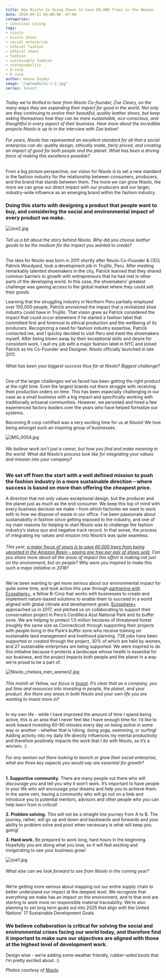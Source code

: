 ```yaml
---
title: How Nisolo Is Using Shoes to Save 60,000 Trees in the Amazon
date: 2018-09-21 04:00:00 -07:00
categories:
- Conscious Living
tags:
- nisolo
- nisolo shoes
- social enterprise
- ethical fashion
- ethical shoes
- fashion
- sustainable fashion
- sustainability
- b-corp
- b corp
author: Hanna Snyder
image: "/uploads/n1-1-2.jpg"
series: Invest
---
```


_Today we're thrilled to hear from Nisolo Co-founder, Zoe Cleary, on the many ways they are expanding their impact for good in the world. Not only are they continuing to evolve their beautiful, quality leather shoes, but keep asking themselves how they can be more sustainable, eco-conscious, and thoughtful in every aspect of their business. Hear more about the incredible projects Nisolo is up to in the interview with Zoe below!_

###### For years, Nisolo has represented an excellent standard for all that a social enterprise can do: quality design, ethically made, fairly priced, and creating an impact of good for both people and the planet. What has been a driving force of making this excellence possible?

From a big picture perspective, our vision for Nisolo is to set a new standard in the fashion industry for the relationship between consumers, producers, and the brand that stands between them. The more we can grow Nisolo, the more we can grow our direct impact with our producers and our larger, industry-wide influence as an emerging brand within the fashion industry. 

### Doing this starts with designing a product that people want to buy, and considering the social and environmental impact of every product we make.

![zoe2.jpg](/uploads/zoe2.jpg)

###### Tell us a bit about the story behind Nisolo. Why did you choose leather goods to be the medium for the impact you wanted to create?

The idea for Nisolo was born in 2011 shortly after Nisolo Co-Founder & CEO, Patrick Woodyard, took a development job in Trujillo, Peru. After meeting remarkably talented shoemakers in the city, Patrick learned that they shared common barriers to growth with entrepreneurs that he had met in other parts of the developing world. In this case, the shoemakers’ greatest challenge was gaining access to the global market where they could sell their goods.
 
Learning that the struggling industry in Northern Peru partially employed over 100,000 people, Patrick envisioned the impact that a revitalized shoe industry could have in Trujillo. That vision grew as Patrick considered the impact that could occur elsewhere if he started a fashion label that committed first and foremost to ethical production and the wellbeing of its producers. Recognizing a need for fashion industry expertise, Patrick contacted me, and I quickly decided to visit Peru and meet the shoemakers myself. After being blown away by their exceptional skills and desire for consistent work, I quit my job with a major fashion label in NYC and joined Patrick as his Co-Founder and Designer. Nisolo officially launched in late 2011.

###### What has been your biggest success thus far at Nisolo? Biggest challenge?

One of the larger challenges we’ve faced has been getting the right product at the right time. Even the largest brands out there struggle with receiving their production orders on time. This has been especially challenging in our case as a small business with a big impact and specifically working with traditionally artisanal communities. However, we persisted and hired a few experienced factory leaders over the years who have helped formalize our systems.

Becoming B-corp certified was a very exciting time for us at Nisolo! We love being amongst such an inspiring group of businesses.

![IMG_0054.jpg](/uploads/IMG_0054.jpg)

###### We believe work isn’t just a career, but how you find and make meaning in the world. What did Nisolo’s process look like for integrating your values and mission into your company?

### We set off from the start with a well defined mission to push the fashion industry in a more sustainable direction – where success is based on more than offering the cheapest price. 

A direction that not only values exceptional design, but the producer and the planet just as much as the end consumer. We keep this top of mind with every business decision we make – from which factories we want to work with to how we dispose of waste in our office. I’ve been passionate about sustainability in fashion since getting exposed to the industry, and one of my main reasons for helping to start Nisolo was to challenge the fashion industry’s status quo and negative track record. In that sense, the process of integrating my values and mission into Nisolo’s was quite seamless.

###### This year, [a major focus of yours is to save 60,000 trees from being uprooted in the Amazon Basin – saving one tree per pair of shoes sold.](https://nisolo.com/blogs/stride-sustainability/how-we-plan-to-offset-our-carbon-emissions) Can you share more about all the areas of impact this effort is making not just on the environment, but on people? Why were you inspired to make this such a major initiative in 2018?

We’ve been wanting to get more serious about our environmental impact for quite some time, and took action this year through [partnering with Ecosphere+](https://nisolo.com/blogs/stride-sustainability/how-we-plan-to-offset-our-carbon-emissions), a fellow B-Corp that works with businesses to create and implement nature-based solutions to enable them to succeed in a world aligned with global climate and development goals. [Ecosphere+](https://ecosphere.plus/) approached us in 2017, and pitched us on collaborating to support their conservation project in Peru’s Cordillera Azul National Park and its buffer zone. We are helping to protect 1.5 million hectares of threatened forest (roughly the same size as Connecticut) through supporting their projects with people living in the Park’s buffer zone who receive training on sustainable land management and livelihood planning. 738 jobs have been supported or created through the project, 30% of which are held by women, and 27 sustainable enterprises are being supported. We were inspired to do this initiative because it protects a landscape whose health is essential for our business, and the project impacts both people and the planet in a way we’re proud to be a part of.

![Nisolo_chelsea_men_women2.jpg](/uploads/Nisolo_chelsea_men_women2.jpg)

###### This month at Yellow, our focus is [Invest](https://yellowco.co/blog/2018/09/03/invest-crucial-for-more-than-finances/). It’s clear that as a company, you put time and resources into investing in people, the planet, and your product. Are there any areas in both Nisolo and your own life you are wanting to invest more in?
 
In my own life - while I have improved the amount of time I spend being active, this is an area that I never feel like I have enough time for. I’d like to work toward investing 60-90 minutes every day on being active in some way or another - whether that is hiking, doing yoga, swimming, or surfing! Adding activity into my daily life directly influences my mental productivity and therefore positively impacts the work that I do with Nisolo, so it’s a win/win. :)

###### For any women out there looking to launch or grow their social enterprise, what are three key aspects you would say are essential for growth?
 
**1. Supportive community.** There are many people out there who will discourage you and tell you why it won’t work. It’s important to have people in your life who will encourage your dreams and help you to achieve them. In the same vein, having a community who will go out on a limb and introduce you to potential mentors, advisors and other people who you can help learn from is critical!

**2. Problem solving.** This will not be a straight line journey from A to B. The journey, rather, will go up and down and backwards and forwards and your ability to problem solve and pivot when necessary is what will keep you going!

**3. Hard work.** Be prepared to work long, hard hours in the beginning. Hopefully you are doing what you love, so it will feel exciting and invigorating to see your business grow!

![zoe1.jpg](/uploads/zoe1.jpg)

###### What else can we look forward to see from Nisolo in the coming year? 

We’re getting more serious about mapping out our entire supply chain to better understand our impact at the deepest level. We recognize that everything we make has an impact on the environment, and to that end are starting to work more on responsible material traceability. We’re also planning to set long term goals out into 2025 that align with the United Nations’ 17 Sustainable Development Goals. 

### We believe collaboration is critical for solving the social and environmental crises facing our world today, and therefore find it important to make sure our objectives are aligned with those at the highest level of development work.

Design wise - we’re adding some weather friendly, rubber-soled boots that I’m pretty excited about. :)

_Photos courtesy of [Nisolo](https://nisolo.com/)_